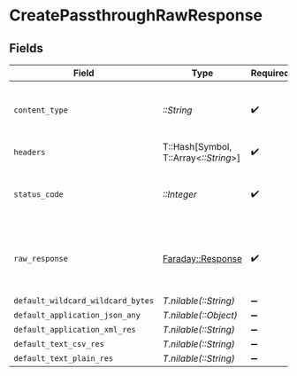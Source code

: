 # CreatePassthroughRawResponse


## Fields

| Field                                                                       | Type                                                                        | Required                                                                    | Description                                                                 |
| --------------------------------------------------------------------------- | --------------------------------------------------------------------------- | --------------------------------------------------------------------------- | --------------------------------------------------------------------------- |
| `content_type`                                                              | *::String*                                                                  | :heavy_check_mark:                                                          | HTTP response content type for this operation                               |
| `headers`                                                                   | T::Hash[Symbol, T::Array<*::String*>]                                       | :heavy_check_mark:                                                          | N/A                                                                         |
| `status_code`                                                               | *::Integer*                                                                 | :heavy_check_mark:                                                          | HTTP response status code for this operation                                |
| `raw_response`                                                              | [Faraday::Response](https://www.rubydoc.info/gems/faraday/Faraday/Response) | :heavy_check_mark:                                                          | Raw HTTP response; suitable for custom response parsing                     |
| `default_wildcard_wildcard_bytes`                                           | *T.nilable(::String)*                                                       | :heavy_minus_sign:                                                          | Successful                                                                  |
| `default_application_json_any`                                              | *T.nilable(::Object)*                                                       | :heavy_minus_sign:                                                          | Successful                                                                  |
| `default_application_xml_res`                                               | *T.nilable(::String)*                                                       | :heavy_minus_sign:                                                          | Successful                                                                  |
| `default_text_csv_res`                                                      | *T.nilable(::String)*                                                       | :heavy_minus_sign:                                                          | Successful                                                                  |
| `default_text_plain_res`                                                    | *T.nilable(::String)*                                                       | :heavy_minus_sign:                                                          | Successful                                                                  |